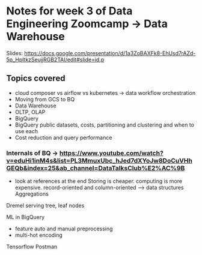 # Notes for week 3 of Data Engineering Zoomcamp -> Data Warehouse


Slides: https://docs.google.com/presentation/d/1a3ZoBAXFk8-EhUsd7rAZd-5p_HpltkzSeujjRGB2TAI/edit#slide=id.p

## Topics covered

- cloud composer vs airflow vs kubernetes -> data workflow orchestration
- Moving from GCS to BQ
- Data Warehouse
- OLTP, OLAP
- BigQuery
- BigQuery public datasets, costs, partitioning and clustering and when to use each 
- Cost reduction and query performance

### Internals of BQ -> https://www.youtube.com/watch?v=eduHi1inM4s&list=PL3MmuxUbc_hJed7dXYoJw8DoCuVHhGEQb&index=25&ab_channel=DataTalksClub%E2%AC%9B
* look at references at the end
Storing is cheaper. computing is more expensive. 
record-oriented and column-oriented --> data structures
Aggregations

Dremel serving tree, leaf nodes

ML in BigQuery
- feature auto and manual preprocessing 
- multi-hot encoding

Tensorflow
Postman
